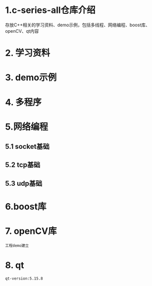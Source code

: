 # 1.c-series-all仓库介绍
存放C++相关的学习资料、demo示例，包括多线程、网络编程、boost库、openCV、qt内容

# 2. 学习资料

# 3. demo示例

# 4. 多程序

# 5.网络编程
## 5.1 socket基础

## 5.2 tcp基础

## 5.3 udp基础

# 6.boost库

# 7. openCV库
    工程demo建立

# 8. qt
    qt-version:5.15.8


